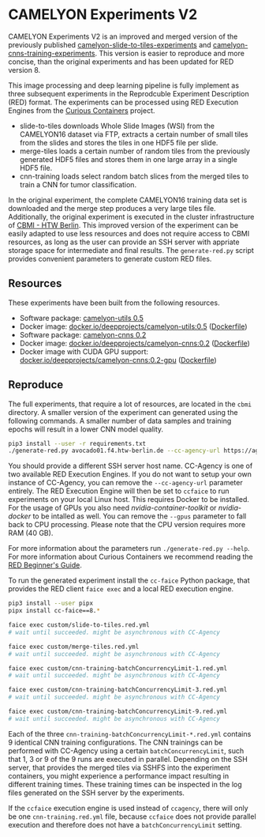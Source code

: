 # CAMELYON Experiments V2

CAMELYON Experiments V2 is an improved and merged version of the previously published [camelyon-slide-to-tiles-experiments](https://github.com/deep-projects/camelyon-slide-to-tiles-experiments) and [camelyon-cnns-training-experiments](https://github.com/deep-projects/camelyon-cnns-training-experiments).
This version is easier to reproduce and more concise, than the original experiments and has been updated for RED version 8.

This image processing and deep learning pipeline is fully implement as three subsequent experiments in the Reprodcuble Experiment Description (RED) format.
The experiments can be processed using RED Execution Engines from the [Curious Containers](https://www.curious-containers.cc/) project.

* slide-to-tiles downloads Whole Slide Images (WSI) from the CAMELYON16 dataset via FTP, extracts a certain number of small tiles from the slides and stores the tiles in one HDF5 file per slide.
* merge-tiles loads a certain number of random tiles from the previously generated HDF5 files and stores them in one large array in a single HDF5 file.
* cnn-training loads select random batch slices from the merged tiles to train a CNN for tumor classification.

In the original experiment, the complete CAMELYON16 training data set is downloaded and the merge step produces a very large tiles file.
Additionally, the original experiment is executed in the cluster infrastructure of [CBMI - HTW Berlin](https://cbmi.htw-berlin.de/).
This improved version of the experiment can be easily adapted to use less resources and does not require access to CBMI resources, as long as the user can provide an SSH server with appriate storage space for intermediate and final results.
The `generate-red.py` script provides convenient parameters to generate custom RED files.

## Resources

These experiments have been built from the following resources.

* Software package: [camelyon-utils 0.5](https://github.com/deep-projects/camelyon-utils/releases/tag/0.5)
* Docker image: [docker.io/deepprojects/camelyon-utils:0.5](https://cloud.docker.com/u/deepprojects/repository/docker/deepprojects/camelyon-utils) ([Dockerfile](https://github.com/deep-projects/appliances/tree/master/camelyon-utils/0.5))
* Software package: [camelyon-cnns 0.2](https://github.com/deep-projects/camelyon-utils)
* Docker image: [docker.io/deepprojects/camelyon-cnns:0.2](https://cloud.docker.com/u/deepprojects/repository/docker/deepprojects/camelyon-cnns) ([Dockerfile](https://github.com/deep-projects/appliances/tree/master/camelyon-cnns/0.2))
* Docker image with CUDA GPU support: [docker.io/deepprojects/camelyon-cnns:0.2-gpu](https://cloud.docker.com/u/deepprojects/repository/docker/deepprojects/camelyon-cnns) ([Dockerfile](https://github.com/deep-projects/appliances/tree/master/camelyon-cnns/0.2-gpu))


## Reproduce

The full experiments, that require a lot of resources, are located in the `cbmi` directory.
A smaller version of the experiment can generated using the following commands.
A smaller number of data samples and training epochs will result in a lower CNN model quality.

```bash
pip3 install --user -r requirements.txt
./generate-red.py avocado01.f4.htw-berlin.de --cc-agency-url https://agency.f4.htw-berlin.de/cc --output-dir custom --tumor-slides-end-index 4 --normal-slides-end-index 4 --num-tiles 256 --gpus 1 --epochs 1
```

You should provide a different SSH server host name.
CC-Agency is one of two available RED Execution Engines.
If you do not want to setup your own instance of CC-Agency, you can remove the `--cc-agency-url` parameter entirely.
The RED Execution Engine will then be set to `ccfaice` to run experiments on your local Linux host.
This requires Docker to be installed.
For the usage of GPUs you also need *nvidia-container-toolkit* or *nvidia-docker* to be intalled as well.
You can remove the `--gpus` parameter to fall back to CPU processing.
Please note that the CPU version requires more RAM (40 GB).

For more information about the parameters run `./generate-red.py --help`. For more information about Curious Containers we recommend reading the [RED Beginner's Guide](https://www.curious-containers.cc/docs/red-beginners-guide).

To run the generated experiment install the `cc-faice` Python package, that provides the RED client `faice exec` and a local RED execution engine.

```bash
pip3 install --user pipx
pipx install cc-faice==8.*

faice exec custom/slide-to-tiles.red.yml
# wait until succeeded. might be asynchronous with CC-Agency

faice exec custom/merge-tiles.red.yml
# wait until succeeded. might be asynchronous with CC-Agency

faice exec custom/cnn-training-batchConcurrencyLimit-1.red.yml
# wait until succeeded. might be asynchronous with CC-Agency

faice exec custom/cnn-training-batchConcurrencyLimit-3.red.yml
# wait until succeeded. might be asynchronous with CC-Agency

faice exec custom/cnn-training-batchConcurrencyLimit-9.red.yml
# wait until succeeded. might be asynchronous with CC-Agency
```

Each of the three `cnn-training-batchConcurrencyLimit-*.red.yml` contains 9 identical CNN training configurations.
The CNN trainings can be performed with CC-Agency using a certain `batchConcurrencyLimit`, such that 1, 3 or 9 of the 9 runs are executed in parallel.
Depending on the SSH server, that provides the merged tiles via SSHFS into the experiment containers, you might experience a performance impact resulting in different training times.
These training times can be inspected in the log files generated on the SSH server by the experiments.

If the `ccfaice` execution engine is used instead of `ccagency`, there will only be one `cnn-training.red.yml` file, because `ccfaice` does not provide parallel execution and therefore does not have a `batchConcurrencyLimit` setting.
